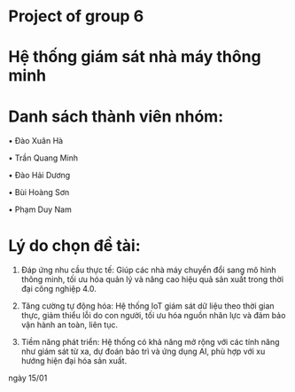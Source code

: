 # Project of group 6
# Hệ thống giám sát nhà máy thông minh
# Danh sách thành viên nhóm:
•	Đào Xuân Hà  

• Trần Quang Minh

• Đào Hải Dương

• Bùi Hoàng Sơn

• Phạm Duy Nam

# Lý do chọn đề tài:  
1. Đáp ứng nhu cầu thực tế: Giúp các nhà máy chuyển đổi sang mô hình thông minh, tối ưu hóa quản lý và nâng cao hiệu quả sản xuất trong thời đại công nghiệp 4.0.

2. Tăng cường tự động hóa: Hệ thống IoT giám sát dữ liệu theo thời gian thực, giảm thiểu lỗi do con người, tối ưu hóa nguồn nhân lực và đảm bảo vận hành an toàn, liên tục.

3. Tiềm năng phát triển: Hệ thống có khả năng mở rộng với các tính năng như giám sát từ xa, dự đoán bảo trì và ứng dụng AI, phù hợp với xu hướng hiện đại hóa sản xuất.

ngày 15/01









